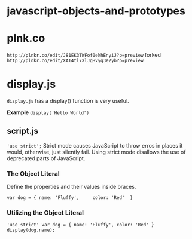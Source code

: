 # javascript-objects-and-prototypes

# plnk.co
`http://plnkr.co/edit/J81EK3TWFof0ekhEnyiJ?p=preview`
forked
`http://plnkr.co/edit/XAI4tl7XlJgHvyq3e2yb?p=preview`

# display.js
`display.js` has a display() function is very useful.

**Example** `display('Hello World')`

## script.js
`'use strict';`
Strict mode causes JavaScript to throw erros in places it would, otherwise, just silently fail.
Using strict mode disallows the use of deprecated parts of JavaScript.

### The Object Literal
Define the properties and their values inside braces.

`var dog = {
  name: 'Fluffy',    
  color: 'Red' 
}`

### Utilizing the Object Literal

`'use strict'
var dog = { name: 'Fluffy', color: 'Red' }
display(dog.name);`
